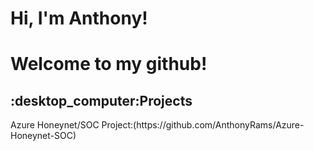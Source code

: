 <h1>Hi, I'm Anthony! </h1>
<h1> Welcome to my github! </h1>


<h2>:desktop_computer:Projects</h2>
Azure Honeynet/SOC Project:(https://github.com/AnthonyRams/Azure-Honeynet-SOC)
